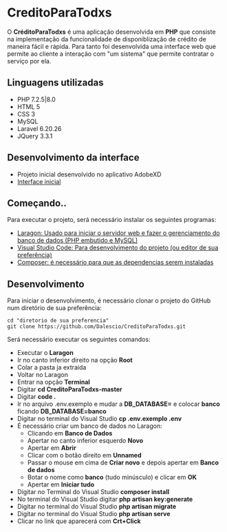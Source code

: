 # CreditoParaTodxs


O **CréditoParaTodxs** é uma aplicação desenvolvida em **PHP** que consiste na implementação da funcionalidade de disponiblização de crédito de maneira fácil e rápida. Para tanto foi desenvolvida uma interface web que permite ao cliente a interação com "um sistema" que permite contratar o serviço por ela.

## Linguagens utilizadas

- PHP 7.2.5|8.0
- HTML 5
- CSS 3
- MySQL
- Laravel 6.20.26
- JQuery 3.3.1

## Desenvolvimento da interface

- Projeto inicial desenvolvido no aplicativo AdobeXD
- [Interface inicial](https://github.com/Dalescio/CreditoParaTodxs)
## Começando..

Para executar o projeto, será necessário instalar os seguintes programas:
- [Laragon: Usado para iniciar o servidor web e fazer o gerenciamento do banco de dados (PHP embutido e MySQL)](https://laragon.org/download/index.html)
- [Visual Studio Code: Para desenvolvimento do projeto (ou editor de sua preferência)](https://code.visualstudio.com/download)
- [Composer: é necessário para que as dependencias serem instaladas](https://getcomposer.org/download/)

## Desenvolvimento

Para iniciar o desenvolvimento, é necessário clonar o projeto do GitHub num diretório de sua preferência:
```shell
cd "diretorio de sua preferencia" 
git clone https://github.com/Dalescio/CreditoParaTodxs.git
```

Será necessário executar os seguintes comandos:
- Executar o **Laragon**
- Ir no canto inferior direito na opção **Root**
- Colar a pasta ja extraida
- Voltar no Laragon
- Entrar na opção **Terminal**
- Digitar **cd  CreditoParaTodxs-master**
- Digitar **code .**
- Ir no arquivo .env.exemplo e mudar a **DB_DATABASE=** e colocar **banco** ficando **DB_DATABASE=banco**
- Digitar no terminal do Visual Studio **cp .env.exemplo .env**
- É necessário criar um banco de dados no Laragon:
    - Clicando em **Banco de Dados**
    - Apertar no canto inferior esquerdo **Novo**
    - Apertar em **Abrir**
    - Clicar com o botão direito em **Unnamed**
    - Passar o mouse em cima de **Criar novo** e depois apertar em **Banco de dados**
    - Botar o nome como **banco** (tudo minúsculo) e clicar em **OK**
    - Apertar em **Iniciar tudo**
- Digitar no Terminal do Visual Studio **composer install**
- No terminal do Visual Studio digitar **php artisan key:generate**
- Digitar no terminal do Visual Studio **php artisan migrate**
- Digitar no terminal do Visual Studio **php artisan serve**
- Clicar no link que aparecerá com **Crt+Click**



